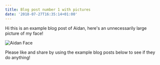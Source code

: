 ```yaml
---
title: Blog post number 1 with pictures
date: '2018-07-27T16:35:14+01:00'
---
```

Hi this is an example blog post of Aidan, here's an unnecessarily large picture of my face!

![Aidan Face](/images/smilypictureofface.jpg)

Please like and share by using the example blog posts below to see if they do anything!

